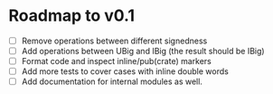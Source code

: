 # Roadmap to v0.1

- [ ] Remove operations between different signedness
- [ ] Add operations between UBig and IBig (the result should be IBig)
- [ ] Format code and inspect inline/pub(crate) markers
- [ ] Add more tests to cover cases with inline double words
- [ ] Add documentation for internal modules as well.
